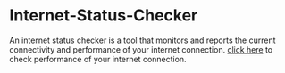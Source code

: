 # Internet-Status-Checker
An internet status checker is a tool that monitors and reports the current connectivity and performance of your internet connection.
<a href="https://avirup-cs.github.io/Internet-Status-Checker/">click here<a> to check performance of your internet connection.
